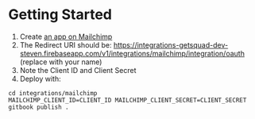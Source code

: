# Getting Started

1. Create [an app on Mailchimp](https://us9.admin.mailchimp.com/account/oauth2/)
2. The Redirect URI should be: https://integrations-getsquad-dev-steven.firebaseapp.com/v1/integrations/mailchimp/integration/oauth (replace with your name)
3. Note the Client ID and Client Secret
4. Deploy with:

```
cd integrations/mailchimp
MAILCHIMP_CLIENT_ID=CLIENT_ID MAILCHIMP_CLIENT_SECRET=CLIENT_SECRET gitbook publish .
```